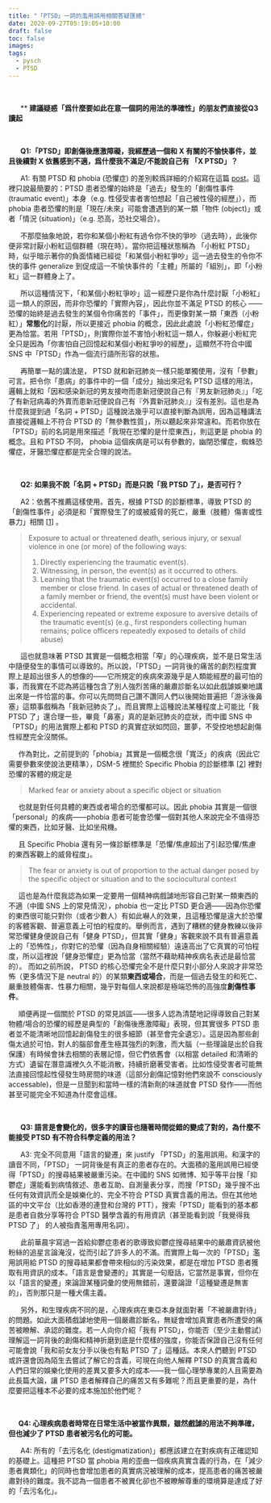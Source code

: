 ```yaml
---
title: "「PTSD」一詞的濫用誤用相關答疑匯總"
date: 2020-09-27T05:19:05+10:00
draft: false
toc: false
images:
tags:
  - pysch
  - PTSD
---
```


  

&nbsp; &nbsp;  <br>

&nbsp; &nbsp; &nbsp; ** **建議疑惑「爲什麼要如此在意一個詞的用法的準確性」的朋友們直接從Q3讀起**

  

&nbsp; &nbsp;  <br>

&nbsp; &nbsp; &nbsp; **Q1:「PTSD」即創傷後應激障礙，我經歷過一個和 X 有關的不愉快事件，並且後續對 X 依舊感到不適，爲什麼我不滿足/不能說自己有 「X PTSD」？**

&nbsp; &nbsp; &nbsp; A1: 有關 PTSD 和 phobia (恐懼症) 的差別較爲詳細的介紹寫在這篇 [post]( https://unlicensed.astro.clinic/posts/ptsd1.0/)。這裡只說最簡要的：PTSD 患者恐懼的始終是「過去」發生的「創傷性事件 (traumatic event)」本身（e.g. 性侵受害者害怕想起「自己被性侵的經歷」），而 phobia 患者恐懼的則是「現在/未來」可能會遭遇到的某一類「物件 (object)」或者「情況 (situation)」（e.g. 恐高，恐社交場合）。

&nbsp; &nbsp; &nbsp; 不那麼抽象地說，若你和某個小粉紅有過令你不快的爭吵（過去時），此後你便非常討厭小粉紅這個群體（現在時）。當你把這種狀態稱為 「小粉紅 PTSD」時，似乎暗示著你的負面情緒已經從「和某個小粉紅爭吵」這一過去發生的令你不快的事件 generalize 到促成這一不愉快事件的「主體」所屬的「組別」，即「小粉紅」這一群體身上了。

&nbsp; &nbsp; &nbsp; 所以這種情況下，「和某個小粉紅爭吵」這一經歷只是你為什麼討厭「小粉紅」這一類人的原因，而非你恐懼的「實際內容」，因此你並不滿足 PTSD 的核心 —— 恐懼的始終是過去發生的某個令你痛苦的「事件」，而更像對某一類「東西（小粉紅）」**常態化**的討厭，所以更接近 phobia 的概念，因此此處說「小粉紅恐懼症」更為恰當。若用「PTSD」，則實際你並不害怕小粉紅這一類人，你躲避小粉紅完全只是因為「你害怕自己回憶起和某個小粉紅爭吵的經歷」，這顯然不符合中國 SNS 中「PTSD」作為一個流行語所形容的狀態。

&nbsp; &nbsp; &nbsp; 再簡單一點的講法是， PTSD 就和新冠肺炎一樣只能單獨使用，沒有「參數」可言。把令你「患病」的事件中的一個「成分」抽出來冠名 PTSD 這樣的用法，邏輯上就和「因和感染新冠的男友接吻而患新冠便說自己有『男友新冠肺炎』」「吃了有新冠病毒的外賣而患新冠便說自己有『外賣新冠肺炎』」沒有差別。這也是為什麼我提到過「名詞 + PTSD」這種說法幾乎可以直接判斷為誤用，因為這種講法直接從邏輯上不符合 PTSD 的「無參數性質」，所以聽起來非常違和。而若你放在「PTSD」前的名詞是用來描述「我現在恐懼的是什麼東西」，則這更是 phobia 的概念。且和 PTSD 不同， phobia 這個疾病是可以有參數的，幽閉恐懼症，蜘蛛恐懼症，牙醫恐懼症都是完全合理的說法。

  

&nbsp; &nbsp;  <br>

&nbsp; &nbsp; &nbsp; **Q2: 如果我不說「名詞 + PTSD」而是只說「我 PTSD 了」，是否可行？**

&nbsp; &nbsp; &nbsp; A2：依舊不推薦這樣使用。首先，根據 PTSD 的診斷標準，導致 PTSD 的「創傷性事件」必須是和「實際發生了的或被威脅的死亡，嚴重（肢體）傷害或性暴力」相關 [[1](https://www.ncbi.nlm.nih.gov/books/NBK207191/box/part1_ch3.box16/)] 。

> Exposure to actual or threatened death, serious injury, or sexual violence in one (or more) of the following ways:
>
> 1. Directly experiencing the traumatic event(s).
> 2. Witnessing, in person, the event(s) as it occurred to others.
> 3. Learning that the traumatic event(s) occurred to a close family member or close friend. In cases of actual or threatened death of a family member or friend, the event(s) must have been violent or accidental.
> 4. Experiencing repeated or extreme exposure to aversive details of the traumatic event(s) (e.g., first responders collecting human remains; police officers repeatedly exposed to details of child abuse)

&nbsp; &nbsp; &nbsp; 這也就意味著 PTSD 其實是一個概念相當「窄」的心理疾病，並不是日常生活中隨便發生的事情可以導致的。所以說，「PTSD」一詞背後的痛苦的劇烈程度實際上是超出很多人的想像的——它所規定的疾病來源幾乎是人類能經歷的最可怕的事，而我實在不認為將這種包含了別人強烈苦痛的嚴肅診斷名以如此戲謔娛樂地講出來是一件恰當的事。你可以先問問自己讚不讚同人們以後開始普遍把「游泳後鼻塞」這類事戲稱為「我新冠肺炎了」。而且實際上這種說法某種程度上可能比「我 PTSD 了」還合理一些，畢竟「鼻塞」真的是新冠肺炎的症狀，而中國 SNS 中「PTSD」的用法實際上都和 PTSD 的真實症狀如閃回，噩夢，不受控地想起創傷性經歷完全沒關係。

&nbsp; &nbsp; &nbsp;作為對比，之前提到的「phobia」其實是一個概念很「寬泛」的疾病（因此它需要參數來使說法更精準），DSM-5 裡關於 Specific Phobia 的診斷標準 [[2](https://www.ncbi.nlm.nih.gov/books/NBK519704/table/ch3.t11/)] 裡對恐懼的客體的規定是

>  Marked fear or anxiety about a specific object or situation 

&nbsp; &nbsp; &nbsp;也就是對任何具體的東西或者場合的恐懼都可以。因此 phobia 其實是一個很「personal」的疾病——phobia 患者可能會恐懼一個對其他人來說完全不值得恐懼的東西，比如牙醫、比如坐飛機。

&nbsp; &nbsp; &nbsp;且 Specific Phobia 還有另一條診斷標準是「恐懼/焦慮超出了引起恐懼/焦慮的東西客觀上的威脅程度」。

> The fear or anxiety is out of proportion to the actual danger posed by the specific object or situation and to the sociocultural context

&nbsp; &nbsp; &nbsp;這也是為什麼我認為如果一定要用一個精神病戲謔地形容自己對某一類東西的不適（中國 SNS 上的常見情況），phobia 也一定比 PTSD 更合適——因為你恐懼的東西很可能只對你（或者少數人）有如此嚇人的效果，且這種恐懼是遠大於恐懼的客體客觀、普遍意義上可怕的程度的。舉例而言，遇到了糟糕的健身教練以後非常恐懼健身便說自己有「健身 PTSD」，但其實「健身」客觀來說不具有普遍意義上的「恐怖性」，你對它的恐懼（因為自身相關經驗）遠遠高出了它真實的可怕程度，所以這裡說「健身恐懼症」更為恰當（當然不藉助精神疾病名表述是最恰當的）。 而如之前所說， PTSD 的核心恐懼完全不是什麼只對小部分人來說才非常恐怖（更多情況下是 neutral 的）的某類**東西或場合**，而是一個過去發生的和死亡、嚴重肢體傷害、性暴力相關，幾乎對每個人來說都是極端恐怖的高強度**創傷性事件**。

&nbsp; &nbsp; &nbsp;順便再提一個關於 PTSD 的常見誤區——很多人認為清楚地記得導致自己對某物體/場合的恐懼的經歷是典型的「創傷後應激障礙」表現，但其實很多 PTSD 患者並不能清晰地回憶起創傷發生的很多細節（甚至會完全遺忘）。這是因為那些創傷太過於可怕，對人的腦部會產生極其強烈的刺激，而大腦（一些理論是出於自我保護）有時候會抹去相關的表層記憶，但它們依舊會（以相當 detailed 和清晰的方式）遺留在潛意識裡久久不能消散，持續折磨著受害者。比如性侵受害者可能無法直接回憶起性侵發生時房間的味道（這部分創傷記憶對他們來說不 consciously accessable)，但是一旦聞到和當時一樣的清新劑的味道就會 PTSD 發作——而他甚至可能完全不知道為什麼會這樣。

&nbsp;  <br>

&nbsp; &nbsp; &nbsp; **Q3: 語言是會變化的，很多字的讀音也隨著時間從錯的變成了對的，為什麼不能接受 PTSD 有不符合科學定義的用法？**

&nbsp; &nbsp; &nbsp; A3: 完全不同意用「語言的變遷」來 justify 「PTSD」的濫用誤用。和漢字的讀音不同，「PTSD」 一詞背後是有真正的患者存在的。大面積的濫用誤用已經使得「PTSD」的搜尋結果被嚴重污染。在中國的 SNS 如微博、知乎等平台搜「抑鬱症」還能看到病情敘述、患者互助、自測量表分享，而搜「PTSD」幾乎搜不出任何有效資訊而全是娛樂化的、完全不符合 PTSD 真實含義的用法。但在其他地區的中文平台（比如香港的連登和台灣的 PTT），搜索「PTSD」能看到的基本都是患者自救分享等符合 PTSD 醫學含義的有用資訊（甚至能看到說「我覺得我 PTSD 了」 的人被指責濫用專用名詞）。

&nbsp; &nbsp; &nbsp; 此前華晨宇寫過一首給抑鬱症患者的歌導致抑鬱症搜尋結果中的嚴肅資訊被他粉絲的追星言論淹沒，從而引起了許多人的不滿。而實際上每一次的「PTSD」濫用誤用給 PTSD 的搜尋結果都會帶來相似的污染效果，都是在增加 PTSD 患者獲取有用資訊的成本。「語言是會變遷的」其實是一句廢話，它當然是事實，但你在以「語言的變遷」來論證某種詞彙的使用無錯前，還要論證「這種變遷是無害的」，否則那只是一種犬儒主義。

&nbsp; &nbsp; &nbsp; 另外，和生理疾病不同的是，心理疾病在東亞本身就面對著「不被嚴肅對待」的問題。如此大面積戲謔地使用一個嚴肅診斷名，無疑會增加真實患者所遭受的痛苦被瞭解、承認的難度。若一人向你介紹「我有 PTSD」，你能否（至少主動嘗試）理解這一詞背後的創傷和精神折磨到底是什麼樣的強度，你能否保證自己沒有任何可能會說「我和前女友分手以後也有點 PTSD 了」這種話。本來人們聽到 PTSD 或許還會因為陌生去嘗試了解它的含義，可現在向他人解釋 PTSD 的真實含義和人們日常的娛樂化使用的差異又要多大的成本——我一個心理學專業的人且需要為此長篇大論，讓 PTSD 患者解釋自己的痛苦又有多難呢？而且更重要的是，為什麼要把這種本不必要的成本施加於他們呢？&nbsp;  

<br>

&nbsp;&nbsp; &nbsp; **Q4: 心理疾病患者時常在日常生活中被當作異類，雖然戲謔的用法不夠準確，但也減少了 PTSD 患者被污名化的可能。**

&nbsp; &nbsp; &nbsp; A4: 所有的「去污名化 (destigmatization)」都應該建立在對疾病有正確認知的基礎上。這種把 PTSD 當 phobia 用的歪曲一個疾病真實含義的行為，在「減少患者異類化」的同時也會增加患者的真實病況被理解的成本，提高患者的痛苦被嚴肅對待的難度。我不認為一個患者不被異化卻也不被瞭解尊重的環境算是達成了好的「去污名化」。
